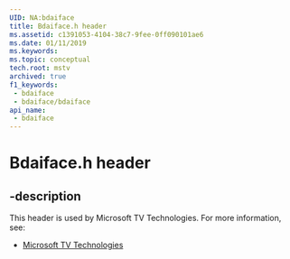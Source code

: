 ```yaml
---
UID: NA:bdaiface
title: Bdaiface.h header
ms.assetid: c1391053-4104-38c7-9fee-0ff090101ae6
ms.date: 01/11/2019
ms.keywords: 
ms.topic: conceptual
tech.root: mstv
archived: true
f1_keywords:
 - bdaiface
 - bdaiface/bdaiface
api_name:
 - bdaiface
---
```


# Bdaiface.h header


## -description

This header is used by Microsoft TV Technologies. For more information, see:

- [Microsoft TV Technologies](../_mstv/index.md)

